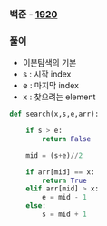 ### 백준  - [1920](https://www.acmicpc.net/problem/1920)

### 풀이

* 이분탐색의 기본
* s : 시작 index
* e : 마지막 index
* x : 찾으려는 element

```Python
def search(x,s,e,arr):

    if s > e:
        return False

    mid = (s+e)//2

    if arr[mid] == x:
        return True
    elif arr[mid] > x:
        e = mid - 1
    else:
        s = mid + 1
```


